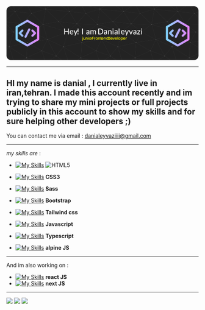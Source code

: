 ![GitHub Readme](https://github.com/danialeyz/danialeyz/blob/main/github-header-image-4.png)

-------------------
HI my name is danial , I currently live in iran,tehran. 
I made this account recently and im trying to share my mini projects or full projects publicly in this account to show my skills and
for sure helping other developers ;)
----------

You can contact me via email : danialeyvaziiii@gmail.com

-------------------
*my skills are* :

- [![My Skills](https://skillicons.dev/icons?i=html)](https://skillicons.dev) ![HTML5](https://img.shields.io/badge/HTML5-E34F26?logo=HTML5&logoColor=white&style=for-the-badge)

 
- [![My Skills](https://skillicons.dev/icons?i=css)](https://skillicons.dev)  **CSS3**
- [![My Skills](https://skillicons.dev/icons?i=sass)](https://skillicons.dev)  **Sass**
- [![My Skills](https://skillicons.dev/icons?i=bootstrap)](https://skillicons.dev)  **Bootstrap**
- [![My Skills](https://skillicons.dev/icons?i=tailwind)](https://skillicons.dev)  **Tailwind css**
- [![My Skills](https://skillicons.dev/icons?i=js)](https://skillicons.dev) **Javascript**
- [![My Skills](https://skillicons.dev/icons?i=typescript)](https://skillicons.dev) **Typescript**
- [![My Skills](https://skillicons.dev/icons?i=alpinejs)](https://skillicons.dev) **alpine JS**
-----------
And im also working on :
-  [![My Skills](https://skillicons.dev/icons?i=react)](https://skillicons.dev.) **react JS** 
-  [![My Skills](https://skillicons.dev/icons?i=next)](https://skillicons.dev)  **next JS**
-----------
![](http://github-profile-summary-cards.vercel.app/api/cards/profile-details?username=danialeyz&theme=github_dark)
![](http://github-profile-summary-cards.vercel.app/api/cards/most-commit-language?username=danialeyz&theme=github_dark)
![](http://github-profile-summary-cards.vercel.app/api/cards/productive-time?username=danialeyz&theme=github_dark&utcOffset=8)
